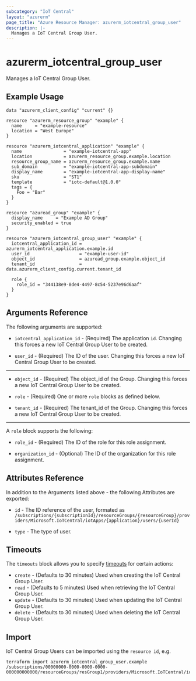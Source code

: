 ```yaml
---
subcategory: "IoT Central"
layout: "azurerm"
page_title: "Azure Resource Manager: azurerm_iotcentral_group_user"
description: |-
  Manages a IoT Central Group User.
---
```


# azurerm_iotcentral_group_user

Manages a IoT Central Group User.

## Example Usage

```hcl
data "azurerm_client_config" "current" {}

resource "azurerm_resource_group" "example" {
  name     = "example-resource"
  location = "West Europe"
}

resource "azurerm_iotcentral_application" "example" {
  name                = "example-iotcentral-app"
  location            = azurerm_resource_group.example.location
  resource_group_name = azurerm_resource_group.example.name
  sub_domain          = "example-iotcentral-app-subdomain"
  display_name        = "example-iotcentral-app-display-name"
  sku                 = "ST1"
  template            = "iotc-default@1.0.0"
  tags = {
    Foo = "Bar"
  }
}

resource "azuread_group" "example" {
  display_name     = "Example AD Group"
  security_enabled = true
}

resource "azurerm_iotcentral_group_user" "example" {
  iotcentral_application_id = azurerm_iotcentral_application.example.id
  user_id                   = "example-user-id"
  object_id                 = azuread_group.example.object_id
  tenant_id                 = data.azurerm_client_config.current.tenant_id

  role {
    role_id = "344138e9-8de4-4497-8c54-5237e96d6aaf"
  }
}
```

## Arguments Reference

The following arguments are supported:

* `iotcentral_application_id` - (Required) The application `id`. Changing this forces a new IoT Central Group User to be created.

* `user_id` - (Required) The ID of the user. Changing this forces a new IoT Central Group User to be created.

---

* `object_id` - (Required) The object_id of the Group. Changing this forces a new IoT Central Group User to be created.

* `role` - (Required) One or more `role` blocks as defined below.

* `tenant_id` - (Required) The tenant_id of the Group. Changing this forces a new IoT Central Group User to be created.

---

A `role` block supports the following:

* `role_id` - (Required) The ID of the role for this role assignment.

* `organization_id` - (Optional) The ID of the organization for this role assignment.

## Attributes Reference

In addition to the Arguments listed above - the following Attributes are exported: 

* `id` - The ID reference of the user, formated as `/subscriptions/{subscriptionId}/resourceGroups/{resourceGroup}/providers/Microsoft.IoTCentral/iotApps/{application}/users/{userId}`

* `type` - The type of user.

## Timeouts

The `timeouts` block allows you to specify [timeouts](https://www.terraform.io/language/resources/syntax#operation-timeouts) for certain actions:

* `create` - (Defaults to 30 minutes) Used when creating the IoT Central Group User.
* `read` - (Defaults to 5 minutes) Used when retrieving the IoT Central Group User.
* `update` - (Defaults to 30 minutes) Used when updating the IoT Central Group User.
* `delete` - (Defaults to 30 minutes) Used when deleting the IoT Central Group User.

## Import

IoT Central Group Users can be imported using the `resource id`, e.g.

```shell
terraform import azurerm_iotcentral_group_user.example /subscriptions/00000000-0000-0000-0000-000000000000/resourceGroups/resGroup1/providers/Microsoft.IoTCentral/iotApps/application1/users/user1
```
